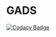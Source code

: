 # GADS

[![Codacy Badge](https://api.codacy.com/project/badge/Grade/924b3741570641ed802dbfac2ab92d91)](https://app.codacy.com/manual/Dratius/GADS?utm_source=github.com&utm_medium=referral&utm_content=Dratius/GADS&utm_campaign=Badge_Grade_Dashboard)
